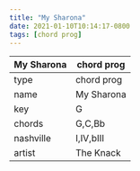 ```yaml
---
title: "My Sharona"
date: 2021-01-10T10:14:17-0800
tags: [chord prog]
---
```


|My Sharona|chord prog|
|---|---|
|type|chord prog|
|name|My Sharona|
|key|G|
|chords|G,C,Bb|
|nashville|I,IV,bIII|
|artist|The Knack|
